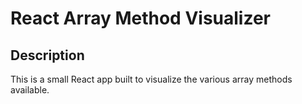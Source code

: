 # React Array Method Visualizer

## Description

This is a small React app built to visualize the various array methods available.